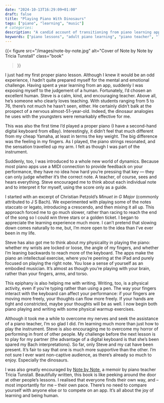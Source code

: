 ```yaml
---
date: "2024-10-13T16:29:09+01:00"
draft: false
title: "Playing Piano With Dinosaurs"
tags: ["piano", "learning", "music"]
# categories: 
description: "A candid account of transitioning from piano learning apps to real lessons at age 50. Discover how human instruction transforms your understanding of dynamics, physicality, and musical interpretation beyond what apps can teach."
keywords: ["piano lessons", "adult piano learning", "piano teacher", "learning piano at 50", "piano technique", "adult music lessons", "piano practice"]
---
```


{{< figure
  src="/images/note-by-note.jpg"
  alt="Cover of Note by Note by Tricia Tunstall"
  class="book"
>}}

I just had my first proper piano lesson. Although I knew it would be an odd experience, I hadn’t quite prepared myself for the mental and emotional challenge. Having spent a year learning from an app, suddenly I was exposing myself to the judgement of a human. Fortunately, I’d chosen an excellent human. Steve is a calm, kind, and encouraging teacher. Above all, he’s someone who clearly loves teaching. With students ranging from 5 to 76, there’s not much he hasn’t seen, either. He certainly didn’t balk at the prospect of a nervous almost-51-year-old. Indeed, the dinosaur analogies he uses with the youngsters were remarkably effective for me.

This was also the first time I’d played a proper piano (I have a second-hand digital keyboard from eBay). Interestingly, it didn’t feel that much different from my cheap Yamaha, at least in terms the key weight. The big difference was the feeling in my fingers. As I played, the piano strings resonated, and the sensation travelled up my arm. I felt as though I was part of the instrument.

Suddenly, too, I was introduced to a whole new world of dynamics. Because most piano apps use a MIDI connection to provide feedback on your performance, they have no idea how hard you’re pressing that key — they can only judge whether it’s the correct note. A teacher, of course, sees and hears everything. Steve encouraged me to think about each individual note and to interpret it for myself, using the score only as a guide.

I started with an excerpt of Christian Petzold’s _Minuet in G Major_ (commonly attributed to J S Bach). We experimented with playing some of the notes staccato or legato, introducing a crescendo, and then mixing it all up. This approach forced me to go much slower, rather than racing to reach the end of the song so I could win three stars or a golden ticket. I began to appreciate the learning experience much more. I can’t pretend that slowing down comes naturally to me, but, I’m more open to the idea than I’ve ever been in my life.

Steve has also got me to think about my physicality in playing the piano: whether my wrists are locked or loose, the angle of my fingers, and whether I’m leaning backwards to reach more of the keyboard. The apps make the piano an intellectual exercise, where you’re peering at the iPad and purely focused on playing the right note. You lose a sense of yourself as an embodied musician. It’s almost as though you’re playing with your brain, rather than your fingers, arms, and torso.

This epiphany is also helping me with writing. Writing, too, is a physical activity, even if you’re typing rather than using a pen. The way your fingers interact with the keyboard can affect your performance: if your fingers are moving more freely, your thoughts can flow more freely. If your hands are tight and constricted, maybe your thoughts will be as well. I now begin both piano playing and writing with some physical warmup exercises.

Although it took me a while to overcome my nerves and seek the assistance of a piano teacher, I’m so glad I did. I’m learning much more than just how to play the instrument. Steve is also encouraging me to overcome my horror of performing in front of other people. My challenge before the next lesson is to play for my partner (the advantage of a digital keyboard is that she’s been spared my Bach interpretations). So far, only Steve and my cat have been present. It’s fair to say that one is much more supportive than the other. I’m not sure I ever want non-captive audience, as there’s already so much to enjoy. Especially the dinosaurs.

I was also greatly encouraged by [Note by Note](https://uk.bookshop.org/a/2760/9781416540519), a memoir by piano teacher Tricia Tunstall. Beautifully written, this book is like peeking around the door at other people’s lessons. I realised that everyone finds their own way, and – most importantly for me – their own pace. There’s no need to compare yourself with anyone else or to compete on an app. It’s all about the joy of learning and being human.
